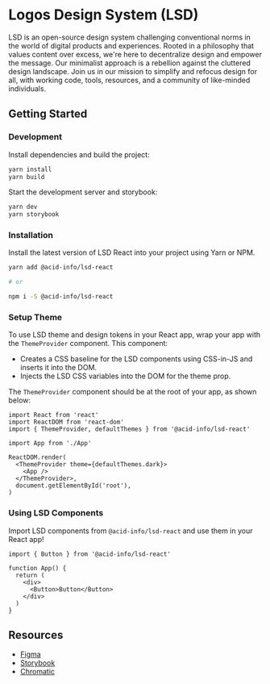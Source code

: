 # Logos Design System (LSD)

LSD is an open-source design system challenging conventional norms in the world of digital products and experiences. Rooted in a philosophy that values content over excess, we're here to decentralize design and empower the message. Our minimalist approach is a rebellion against the cluttered design landscape. Join us in our mission to simplify and refocus design for all, with working code, tools, resources, and a community of like-minded individuals.

## Getting Started

### Development

Install dependencies and build the project:

```bash
yarn install
yarn build
```

Start the development server and storybook:

```bash
yarn dev
yarn storybook
```

### Installation

Install the latest version of LSD React into your project using Yarn or NPM.

```bash
yarn add @acid-info/lsd-react

# or

npm i -S @acid-info/lsd-react
```

### Setup Theme

To use LSD theme and design tokens in your React app, wrap your app with the `ThemeProvider` component. This component:

- Creates a CSS baseline for the LSD components using CSS-in-JS and inserts it into the DOM.
- Injects the LSD CSS variables into the DOM for the theme prop.

The `ThemeProvider` component should be at the root of your app, as shown below:

```tsx
import React from 'react'
import ReactDOM from 'react-dom'
import { ThemeProvider, defaultThemes } from '@acid-info/lsd-react'

import App from './App'

ReactDOM.render(
  <ThemeProvider theme={defaultThemes.dark}>
    <App />
  </ThemeProvider>,
  document.getElementById('root'),
)
```

### Using LSD Components

Import LSD components from `@acid-info/lsd-react` and use them in your React app!

```tsx
import { Button } from '@acid-info/lsd-react'

function App() {
  return (
    <div>
      <Button>Button</Button>
    </div>
  )
}
```

## Resources

- [Figma](https://www.figma.com/files/1209516814771276303/project/78782235)
- [Storybook](https://main--63e4f71c39dc65c5c703c1e8.chromatic.com/)
- [Chromatic](https://www.chromatic.com/builds?appId=63e4f71c39dc65c5c703c1e8)
